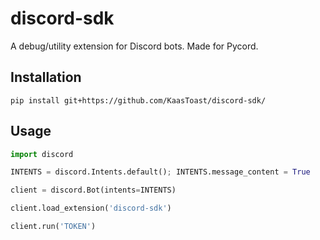 # discord-sdk
A debug/utility extension for Discord bots. Made for Pycord.

## Installation
```
pip install git+https://github.com/KaasToast/discord-sdk/
```

## Usage
```py
import discord

INTENTS = discord.Intents.default(); INTENTS.message_content = True

client = discord.Bot(intents=INTENTS)

client.load_extension('discord-sdk')

client.run('TOKEN')
```